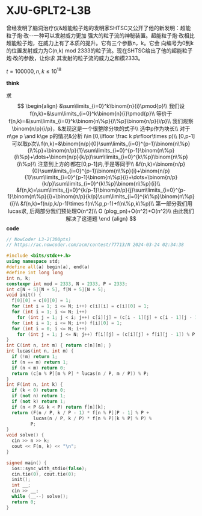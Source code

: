 # XJU-GPLT2-L3B

曾经发明了脑洞治疗仪&超能粒子炮的发明家SHTSC又公开了他的新发明：超能粒子炮·改--一种可以发射威力更加 强大的粒子流的神秘装置。超能粒子炮·改相比超能粒子炮，在威力上有了本质的提升。它有三个参数n，k。它会 向编号为0到k的位置发射威力为C(n,k) mod 2333的粒子流。现在SHTSC给出了他的超能粒子炮·改的参数，让你求 其发射的粒子流的威力之和模2333。

$t = 100000,n,k \le 10^{18}$

**think**

求
$$
\begin{align}
&\sum\limits_{i=0}^k\binom{n}{i}\pmod{p}\\
我们设f(n,k)=&\sum\limits_{i=0}^k\binom{n}{i}\pmod{p}\\
等价于f(n,k)=&\sum\limits_{i=0}^k\binom{n\%p}{i\%p}\binom{n/p}{i/p}\\
我们观察\binom{n/p}{i/p}，&发现这是一个很整除分块的式子\\
选中p作为块长\\
对于 n\ge p \and k\ge p的情况&分析 i\in [0,\lfloor \frac k p\rfloor\times p)\\
[0,p-1] 可以取p次\\
f(n,k)=&\binom{n/p}{0}\sum\limits_{i=0}^{p-1}\binom{n\%p}{i\%p}+\binom{n/p}{1}\sum\limits_{i=0}^{p-1}\binom{n\%p}{i\%p}+\dots+\binom{n/p}{k/p}\sum\limits_{i=0}^{k\%p}\binom{n\%p}{i\%p}\\
注意到上方的i都在[0,p-1]内,于是等同于\\
&f(n,k)=\binom{n/p}{0}\sum\limits_{i=0}^{p-1}\binom{n\%p}{i}+\binom{n/p}{1}\sum\limits_{i=0}^{p-1}\binom{n\%p}{i}+\dots+\binom{n/p}{k/p}\sum\limits_{i=0}^{k\%p}\binom{n\%p}{i}\\
&f(n,k)=\sum\limits_{j=0}^{k/p-1}\binom{n/p}{j}\sum\limits_{i=0}^{p-1}\binom{n\%p}{i}+\binom{n/p}{k/p}\sum\limits_{i=0}^{k\%p}\binom{n\%p}{i}\\
&f(n,k)=f(n/p,k/p-1)\times f(n\%p,p-1)+f(n\%p,k\%p)\\
第一部分我们用lucas求, 后两部分我们预处理O(n^2)\\
O (plog_pn)+O(n^2)+O(n^2)\\
由此我们解决了这道题
\end {align}
$$
**code**

```C++
// NowCoder L3-2(300pts)
// https://ac.nowcoder.com/acm/contest/77713/N 2024-03-24 02:34:38

#include <bits/stdc++.h>
using namespace std;
#define all(a) begin(a), end(a)
#define int long long
int n, k;
constexpr int mod = 2333, N = 2333, P = 2333;
int c[N + 5][N + 5], f[N + 5][N + 5];
void init() {
  f[0][0] = c[0][0] = 1;
  for (int i = 1; i <= N; i++) c[i][i] = c[i][0] = 1;
  for (int i = 1; i <= N; i++)
    for (int j = 1; j < i; j++) c[i][j] = (c[i - 1][j] + c[i - 1][j - 1]) % P;
  for (int i = 1; i <= N; i++) f[i][0] = 1;
  for (int i = 0; i <= N; i++)
    for (int j = 1; j <= N; j++) f[i][j] = (c[i][j] + f[i][j - 1]) % P;
}
int C(int n, int m) { return c[n][m]; }
int lucas(int n, int m) {
  if (!m) return 1;
  if (n == m) return 1;
  if (n < m) return 0;
  return (c[n % P][m % P] * lucas(n / P, m / P)) % P;
}
int F(int n, int k) {
  if (k < 0) return 0;
  if (not n) return 1;
  if (not k) return 1;
  if (n < P && k < P) return f[n][k];
  return (F(n / P, k / P - 1) * f[n % P][P - 1] % P +
          lucas(n / P, k / P) * f[n % P][k % P] % P) %
         P;
}
void solve() {
  cin >> n >> k;
  cout << F(n, k) << "\n";
}

signed main() {
  ios::sync_with_stdio(false);
  cin.tie(0), cout.tie(0);
  init();
  int __;
  cin >> __;
  while (__--) solve();
  return 0;
}
```

